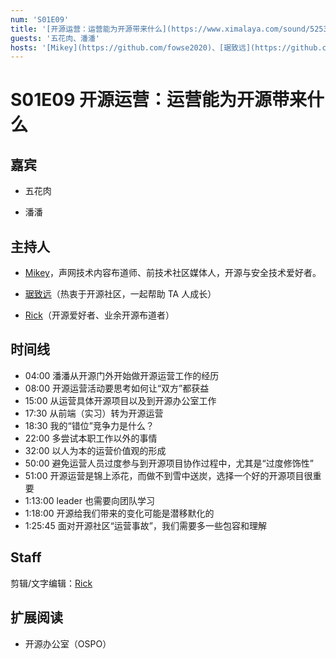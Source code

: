 ```yaml
---
num: 'S01E09'
title: '[开源运营：运营能为开源带来什么](https://www.ximalaya.com/sound/525396260)'
guests: '五花肉、潘潘'
hosts: '[Mikey](https://github.com/fowse2020)、[琚致远](https://github.com/juzhiyuan)、[Rick](https://github.com/linuxsuren)'
---
```


# S01E09 开源运营：运营能为开源带来什么

## 嘉宾
* 五花肉

* 潘潘

## 主持人
* [Mikey](https://github.com/MikeyWei)，声网技术内容布道师、前技术社区媒体人，开源与安全技术爱好者。

* [琚致远](https://github.com/juzhiyuan)（热衷于开源社区，一起帮助 TA 人成长）

* [Rick](https://github.com/linuxsuren)（开源爱好者、业余开源布道者）

## 时间线
* 04:00 潘潘从开源门外开始做开源运营工作的经历
* 08:00 开源运营活动要思考如何让“双方”都获益
* 15:00 从运营具体开源项目以及到开源办公室工作
* 17:30 从前端（实习）转为开源运营
* 18:30 我的“错位”竞争力是什么？
* 22:00 多尝试本职工作以外的事情
* 32:00 以人为本的运营价值观的形成
* 50:00 避免运营人员过度参与到开源项目协作过程中，尤其是“过度修饰性”
* 51:00 开源运营是锦上添花，而做不到雪中送炭，选择一个好的开源项目很重要
* 1:13:00 leader 也需要向团队学习
* 1:18:00 开源给我们带来的变化可能是潜移默化的
* 1:25:45 面对开源社区“运营事故”，我们需要多一些包容和理解

## Staff
剪辑/文字编辑：[Rick](https://github.com/linuxsuren)


## 扩展阅读
* 开源办公室（OSPO）

